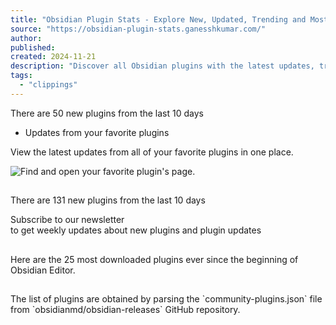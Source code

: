 ```yaml
---
title: "Obsidian Plugin Stats - Explore New, Updated, Trending and Most Downloaded Obsidian Plugins"
source: "https://obsidian-plugin-stats.ganesshkumar.com/"
author:
published:
created: 2024-11-21
description: "Discover all Obsidian plugins with the latest updates, trending plugins, and the most downloaded ones. Stay informed about the best plugins to enhance your Obsidian experience."
tags:
  - "clippings"
---
```

There are 50 new plugins from the last 10 days

- Updates from your favorite plugins

View the latest updates from all of your favorite plugins in one place.

![Find and open your favorite plugin's page.](https://obsidian-plugin-stats.ganesshkumar.com/_next/image?url=%2Fimages%2Fhow-to-favorite-step-1.png&w=3840&q=75)

## #

There are 131 new plugins from the last 10 days

Subscribe to our newsletter  
to get weekly updates about new plugins and plugin updates

## #

Here are the 25 most downloaded plugins ever since the beginning of Obsidian Editor.

## #

The list of plugins are obtained by parsing the \`community-plugins.json\` file from \`obsidianmd/obsidian-releases\` GitHub repository.